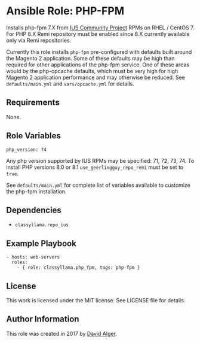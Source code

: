 # Ansible Role: PHP-FPM

Installs php-fpm 7.X from [IUS Community Project](http://ius.io) RPMs on RHEL / CentOS 7. For PHP 8.X Remi repository must be enabled since 8.X currently available only via Remi repositories.

Currently this role installs `php-fpm` pre-configured with defaults built around the Magento 2 application. Some of these defaults may be high than required for other applications of the php-fpm service. One of these areas would by the php-opcache defaults, which must be very high for high Magento 2 application performance and may otherwise be reduced. See `defaults/main.yml` and `vars/opcache.yml` for details.

## Requirements

None.

## Role Variables

    php_version: 74

Any php version supported by IUS RPMs may be specified: 71, 72, 73, 74. To install PHP versions 8.0 or 8.1 `use_geerlingguy_repo_remi` must be set to `true`.

See `defaults/main.yml` for complete list of variables available to customize the php-fpm installation.

## Dependencies

* `classyllama.repo_ius`

## Example Playbook

    - hosts: web-servers
      roles:
        - { role: classyllama.php_fpm, tags: php-fpm }

## License

This work is licensed under the MIT license. See LICENSE file for details.

## Author Information

This role was created in 2017 by [David Alger](http://davidalger.com/).
